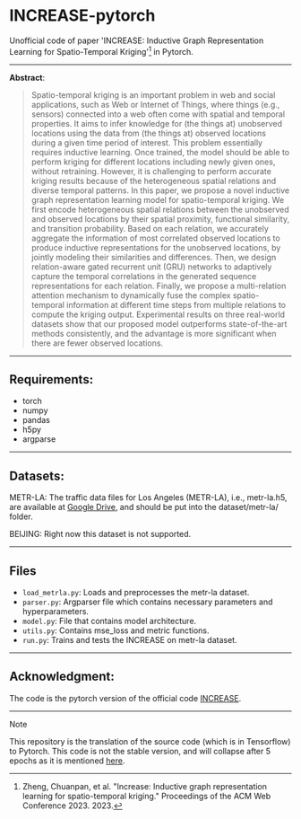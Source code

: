 # INCREASE-pytorch

Unofficial code of paper 'INCREASE: Inductive Graph Representation Learning for Spatio-Temporal Kriging'[^1] in Pytorch.

---

**Abstract**:
> Spatio-temporal kriging is an important problem in web and social applications, such as Web or Internet of Things, where things (e.g., sensors) connected into a web often come with spatial and temporal properties. It aims to infer knowledge for (the things at) unobserved locations using the data from (the things at) observed locations during a given time period of interest. This problem essentially requires inductive learning. Once trained, the model should be able to perform kriging for different locations including newly given ones, without retraining. However, it is challenging to perform accurate kriging results because of the heterogeneous spatial relations and diverse temporal patterns. In this paper, we propose a novel inductive graph representation learning model for spatio-temporal kriging. We first encode heterogeneous spatial relations between the unobserved and observed locations by their spatial proximity, functional similarity, and transition probability. Based on each relation, we accurately aggregate the information of most correlated observed locations to produce inductive representations for the unobserved locations, by jointly modeling their similarities and differences. Then, we design relation-aware gated recurrent unit (GRU) networks to adaptively capture the temporal correlations in the generated sequence representations for each relation. Finally, we propose a multi-relation attention mechanism to dynamically fuse the complex spatio-temporal information at different time steps from multiple relations to compute the kriging output. Experimental results on three real-world datasets show that our proposed model outperforms state-of-the-art methods consistently, and the advantage is more significant when there are fewer observed locations. 

---

## Requirements:
+ torch
+ numpy
+ pandas
+ h5py
+ argparse

---

## Datasets:
METR-LA: The traffic data files for Los Angeles (METR-LA), i.e., metr-la.h5, are available at [Google Drive](https://drive.google.com/drive/folders/10FOTa6HXPqX8Pf5WRoRwcFnW9BrNZEIX), and should be put into the dataset/metr-la/ folder.

BEIJING: Right now this dataset is not supported.

---

## Files

- `load_metrla.py`: Loads and preprocesses the metr-la dataset.
- `parser.py`: Argparser file which contains necessary parameters and hyperparameters.
- `model.py`: File that contains model architecture.
- `utils.py`: Contains mse_loss and metric functions.
- `run.py`: Trains and tests the INCREASE on metr-la dataset.

---

## Acknowledgment:
The code is the pytorch version of the official code [INCREASE](https://github.com/zhengchuanpan/INCREASE/tree/main).

---


> [!NOTE]
> This repository is the translation of the source code (which is in Tensorflow) to Pytorch. This code is not the stable version, and will collapse after 5 epochs as it is mentioned [here](https://github.com/zhengchuanpan/INCREASE/issues/2).


[^1]: Zheng, Chuanpan, et al. "Increase: Inductive graph representation learning for spatio-temporal kriging." Proceedings of the ACM Web Conference 2023. 2023.

